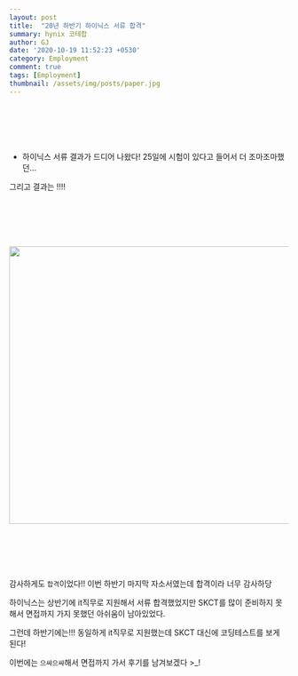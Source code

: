 ```yaml
---
layout: post
title:  "20년 하반기 하이닉스 서류 합격"
summary: hynix 코테합
author: GJ
date: '2020-10-19 11:52:23 +0530'
category: Employment
comment: true
tags: [Employment]
thumbnail: /assets/img/posts/paper.jpg
---
```


#  　

* 하이닉스 서류 결과가 드디어 나왔다! 25일에 시험이 있다고 들어서 더 조마조마했던...

그리고 결과는 !!!!

#  　

<img src="http://drive.google.com/uc?export=view&id=1D8zBIBnnHYYX_nmCNAWIbMstV6rpg5iC"  width="700" height="500">

#  　

감사하게도 `합격`이었다!! 이번 하반기 마지막 자소서였는데 합격이라 너무 감사하당

하이닉스는 상반기에 it직무로 지원해서 서류 합격했었지만 SKCT를 많이 준비하지 못해서 면접까지 가지 못했던 아쉬움이 남아있었다.

그런데 하반기에는!!! 동일하게 it직무로 지원했는데 SKCT 대신에 코딩테스트를 보게 된다!

이번에는 `으쌰으쌰`해서 면접까지 가서 후기를 남겨보겠다 >_!
